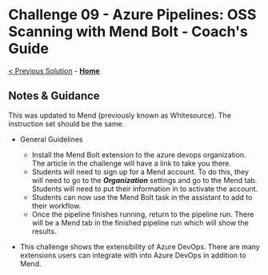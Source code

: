 # Challenge 09 - Azure Pipelines: OSS Scanning with Mend Bolt - Coach's Guide 

[< Previous Solution](./Solution-08.md) - **[Home](./README.md)**

## Notes & Guidance

This was updated to Mend (previously known as Whitesource).  The instruction set should be the same.

- General Guidelines
  - Install the Mend Bolt extension to the azure devops organization.  The article in the challenge will have a link to take you there.
  - Students will need to sign up for a Mend account.  To do this, they will need to go to the ***Organization*** settings and go to the Mend tab.   Students will need to put their information in to activate the account.
  - Students can now use the Mend Bolt task in the assistant to add to their workflow.
  - Once the pipeline finishes running, return to the pipeline run.  There will be a Mend tab in the finished pipeline run which will show the results.

- This challenge shows the extensibility of Azure DevOps.  There are many extensions users can integrate with into Azure DevOps in addition to Mend.
